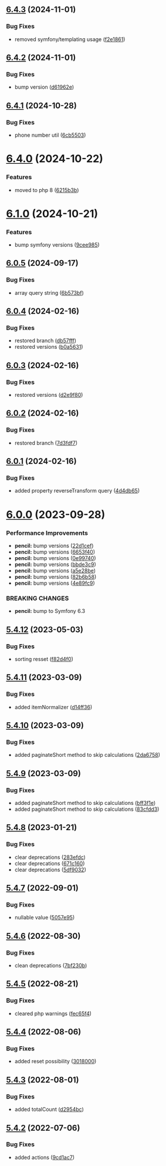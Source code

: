 ## [6.4.3](https://github.com/netbull/CoreBundle/compare/v6.4.2...v6.4.3) (2024-11-01)


### Bug Fixes

* removed symfony/templating usage ([f2e1861](https://github.com/netbull/CoreBundle/commit/f2e1861f151ea74c6a359b37a46a1f042227a36e))

## [6.4.2](https://github.com/netbull/CoreBundle/compare/v6.4.1...v6.4.2) (2024-11-01)


### Bug Fixes

* bump version ([d61962e](https://github.com/netbull/CoreBundle/commit/d61962ec2c01ded26fab79bcd1cfcdf36a77cf3c))

## [6.4.1](https://github.com/netbull/CoreBundle/compare/v6.4.0...v6.4.1) (2024-10-28)


### Bug Fixes

* phone number util ([6cb5503](https://github.com/netbull/CoreBundle/commit/6cb55034a2333933960870b869401ecf21123dcf))

# [6.4.0](https://github.com/netbull/CoreBundle/compare/v6.3.0...v6.4.0) (2024-10-22)


### Features

* moved to php 8 ([6215b3b](https://github.com/netbull/CoreBundle/commit/6215b3b47dd8bf3ce993ff0d97b60356839413f2))

# [6.1.0](https://github.com/netbull/CoreBundle/compare/v6.0.5...v6.1.0) (2024-10-21)


### Features

* bump symfony versions ([9cee985](https://github.com/netbull/CoreBundle/commit/9cee985f04761775cc90b5f062af1bf4f09e87e7))

## [6.0.5](https://github.com/netbull/CoreBundle/compare/v6.0.4...v6.0.5) (2024-09-17)


### Bug Fixes

* array query string ([6b573bf](https://github.com/netbull/CoreBundle/commit/6b573bf461240a56defabfea40a17f3d1d63c5f5))

## [6.0.4](https://github.com/netbull/CoreBundle/compare/v6.0.3...v6.0.4) (2024-02-16)


### Bug Fixes

* restored branch ([db57fff](https://github.com/netbull/CoreBundle/commit/db57fff40ca4600af29a9edd123f2126c840c01a))
* restored versions ([b0a5631](https://github.com/netbull/CoreBundle/commit/b0a56318ce6f501a53808bf11ab7341688ef182d))

## [6.0.3](https://github.com/netbull/CoreBundle/compare/v6.0.2...v6.0.3) (2024-02-16)


### Bug Fixes

* restored versions ([d2e9f80](https://github.com/netbull/CoreBundle/commit/d2e9f803feeda31912068a053cb670b5beec441e))

## [6.0.2](https://github.com/netbull/CoreBundle/compare/v6.0.1...v6.0.2) (2024-02-16)


### Bug Fixes

* restored branch ([7d3fdf7](https://github.com/netbull/CoreBundle/commit/7d3fdf716205b371a94d91f69ccb4ca2dd6052d7))

## [6.0.1](https://github.com/netbull/CoreBundle/compare/v6.0.0...v6.0.1) (2024-02-16)


### Bug Fixes

* added property reverseTransform query ([4d4db65](https://github.com/netbull/CoreBundle/commit/4d4db65fb6f232578ec432fb7b41f18547f73a01))

# [6.0.0](https://github.com/netbull/CoreBundle/compare/v5.4.12...v6.0.0) (2023-09-28)


### Performance Improvements

* **pencil:** bump versions ([22d1cef](https://github.com/netbull/CoreBundle/commit/22d1cef8d53fd906408b3ce19562ddf097875a6f))
* **pencil:** bump versions ([6653f40](https://github.com/netbull/CoreBundle/commit/6653f408132a593a9473e7f89f19ce23803a6e22))
* **pencil:** bump versions ([0e99740](https://github.com/netbull/CoreBundle/commit/0e997402d0bf52594c791f7f14cb070ef9b455d8))
* **pencil:** bump versions ([bbde3c9](https://github.com/netbull/CoreBundle/commit/bbde3c9a30af79fdceab0c4ef459117bc8bd32fe))
* **pencil:** bump versions ([a5e28be](https://github.com/netbull/CoreBundle/commit/a5e28be4a272c02951b7aedb0b3ae6a424123aca))
* **pencil:** bump versions ([82b6b58](https://github.com/netbull/CoreBundle/commit/82b6b58866b628d28fa472bde54d7bab631828e3))
* **pencil:** bump versions ([4e89fc9](https://github.com/netbull/CoreBundle/commit/4e89fc920fd2534c4adc9ab6adc1e325d0898e21))


### BREAKING CHANGES

* **pencil:** bump to Symfony 6.3

## [5.4.12](https://github.com/netbull/CoreBundle/compare/v5.4.11...v5.4.12) (2023-05-03)


### Bug Fixes

* sorting resset ([f82d4f0](https://github.com/netbull/CoreBundle/commit/f82d4f03b8b8c562debd44cbcac39c607a532e63))

## [5.4.11](https://github.com/netbull/CoreBundle/compare/v5.4.10...v5.4.11) (2023-03-09)


### Bug Fixes

* added itemNormalizer ([d14ff36](https://github.com/netbull/CoreBundle/commit/d14ff3657dfd09aac91485a9be3cc006783955bc))

## [5.4.10](https://github.com/netbull/CoreBundle/compare/v5.4.9...v5.4.10) (2023-03-09)


### Bug Fixes

* added paginateShort method to skip calculations ([2da6758](https://github.com/netbull/CoreBundle/commit/2da67582e4ea24f5b4b94d309b32f35337701730))

## [5.4.9](https://github.com/netbull/CoreBundle/compare/v5.4.8...v5.4.9) (2023-03-09)


### Bug Fixes

* added paginateShort method to skip calculations ([bff3f1e](https://github.com/netbull/CoreBundle/commit/bff3f1e1ae58727b2d3ff9161fca2a9cebdd8418))
* added paginateShort method to skip calculations ([83cfdd3](https://github.com/netbull/CoreBundle/commit/83cfdd3640d207ba3f7ebdfb27a2caa58fb7ef9a))

## [5.4.8](https://github.com/netbull/CoreBundle/compare/v5.4.7...v5.4.8) (2023-01-21)


### Bug Fixes

* clear deprecations ([283efdc](https://github.com/netbull/CoreBundle/commit/283efdc626b6faa328bcf5b5b84d2bfe36b69c1b))
* clear deprecations ([671c160](https://github.com/netbull/CoreBundle/commit/671c1606523a8fe2a96dbb90ecd0e727e996dbce))
* clear deprecations ([5df9032](https://github.com/netbull/CoreBundle/commit/5df90326233b04aa15bb2d1d32e5ae5e213c8dd7))

## [5.4.7](https://github.com/netbull/CoreBundle/compare/v5.4.6...v5.4.7) (2022-09-01)


### Bug Fixes

* nullable value ([5057e95](https://github.com/netbull/CoreBundle/commit/5057e95f69f54991dc3daaf7bdfd5a7f11d7058a))

## [5.4.6](https://github.com/netbull/CoreBundle/compare/v5.4.5...v5.4.6) (2022-08-30)


### Bug Fixes

* clean deprecations ([7bf230b](https://github.com/netbull/CoreBundle/commit/7bf230b25b453de850fc8d9544f40f0befc7db32))

## [5.4.5](https://github.com/netbull/CoreBundle/compare/v5.4.4...v5.4.5) (2022-08-21)


### Bug Fixes

* cleared php warnings ([fec65f4](https://github.com/netbull/CoreBundle/commit/fec65f4c53b279091dda8c29228217f8b4db2c2d))

## [5.4.4](https://github.com/netbull/CoreBundle/compare/v5.4.3...v5.4.4) (2022-08-06)


### Bug Fixes

* added reset possibility ([3018000](https://github.com/netbull/CoreBundle/commit/3018000817ed4f9af35c445f65255ebbb5e8d2a1))

## [5.4.3](https://github.com/netbull/CoreBundle/compare/v5.4.2...v5.4.3) (2022-08-01)


### Bug Fixes

* added totalCount ([d2954bc](https://github.com/netbull/CoreBundle/commit/d2954bc266402a9d305360602331fb585f262eda))

## [5.4.2](https://github.com/netbull/CoreBundle/compare/v5.4.1...v5.4.2) (2022-07-06)


### Bug Fixes

* added actions ([9cd1ac7](https://github.com/netbull/CoreBundle/commit/9cd1ac7b0de02337413d322c2b36274fc9e7844e))
